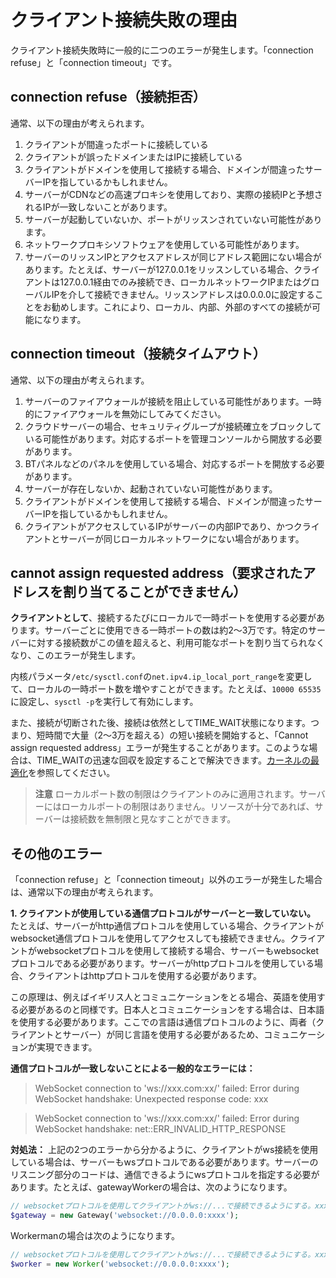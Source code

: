 # クライアント接続失敗の理由

クライアント接続失敗時に一般的に二つのエラーが発生します。「connection refuse」と「connection timeout」です。

## connection refuse（接続拒否）

通常、以下の理由が考えられます。
1. クライアントが間違ったポートに接続している
2. クライアントが誤ったドメインまたはIPに接続している
3. クライアントがドメインを使用して接続する場合、ドメインが間違ったサーバーIPを指しているかもしれません。
4. サーバーがCDNなどの高速プロキシを使用しており、実際の接続IPと予想されるIPが一致しないことがあります。
5. サーバーが起動していないか、ポートがリッスンされていない可能性があります。
6. ネットワークプロキシソフトウェアを使用している可能性があります。
7. サーバーのリッスンIPとアクセスアドレスが同じアドレス範囲にない場合があります。たとえば、サーバーが127.0.0.1をリッスンしている場合、クライアントは127.0.0.1経由でのみ接続でき、ローカルネットワークIPまたはグローバルIPを介して接続できません。リッスンアドレスは0.0.0.0に設定することをお勧めします。これにより、ローカル、内部、外部のすべての接続が可能になります。

## connection timeout（接続タイムアウト）

通常、以下の理由が考えられます。
1. サーバーのファイアウォールが接続を阻止している可能性があります。一時的にファイアウォールを無効にしてみてください。
2. クラウドサーバーの場合、セキュリティグループが接続確立をブロックしている可能性があります。対応するポートを管理コンソールから開放する必要があります。
3. BTパネルなどのパネルを使用している場合、対応するポートを開放する必要があります。
4. サーバーが存在しないか、起動されていない可能性があります。
5. クライアントがドメインを使用して接続する場合、ドメインが間違ったサーバーIPを指しているかもしれません。
6. クライアントがアクセスしているIPがサーバーの内部IPであり、かつクライアントとサーバーが同じローカルネットワークにない場合があります。

## cannot assign requested address（要求されたアドレスを割り当てることができません）

**クライアントとして**、接続するたびにローカルで一時ポートを使用する必要があります。サーバーごとに使用できる一時ポートの数は約2〜3万です。特定のサーバーに対する接続数がこの値を超えると、利用可能なポートを割り当てられなくなり、このエラーが発生します。

内核パラメータ`/etc/sysctl.conf`の`net.ipv4.ip_local_port_range`を変更して、ローカルの一時ポート数を増やすことができます。たとえば、`10000 65535`に設定し、`sysctl -p`を実行して有効にします。

また、接続が切断された後、接続は依然としてTIME_WAIT状態になります。つまり、短時間で大量（2〜3万を超える）の短い接続を開始すると、「Cannot assign requested address」エラーが発生することがあります。このような場合は、TIME_WAITの迅速な回収を設定することで解決できます。[カーネルの最適化](https://www.workerman.net/doc/workerman/appendices/kernel-optimization.html)を参照してください。

> **注意**
> ローカルポート数の制限はクライアントのみに適用されます。サーバーにはローカルポートの制限はありません。リソースが十分であれば、サーバーは接続数を無制限と見なすことができます。

## その他のエラー
「connection refuse」と「connection timeout」以外のエラーが発生した場合は、通常以下の理由が考えられます。

**1. クライアントが使用している通信プロトコルがサーバーと一致していない。**
たとえば、サーバーがhttp通信プロトコルを使用している場合、クライアントがwebsocket通信プロトコルを使用してアクセスしても接続できません。クライアントがwebsocketプロトコルを使用して接続する場合、サーバーもwebsocketプロトコルである必要があります。サーバーがhttpプロトコルを使用している場合、クライアントはhttpプロトコルを使用する必要があります。

この原理は、例えばイギリス人とコミュニケーションをとる場合、英語を使用する必要があるのと同様です。日本人とコミュニケーションをする場合は、日本語を使用する必要があります。ここでの言語は通信プロトコルのように、両者（クライアントとサーバー）が同じ言語を使用する必要があるため、コミュニケーションが実現できます。

**通信プロトコルが一致しないことによる一般的なエラーには：**

> WebSocket connection to 'ws://xxx.com:xx/' failed: Error during WebSocket handshake: Unexpected response code: xxx

> WebSocket connection to 'ws://xxx.com:xx/' failed: Error during WebSocket handshake: net::ERR_INVALID_HTTP_RESPONSE

**対処法：**
上記の2つのエラーから分かるように、クライアントがws接続を使用している場合は、サーバーもwsプロトコルである必要があります。サーバーのリスニング部分のコードは、通信できるようにwsプロトコルを指定する必要があります。たとえば、gatewayWorkerの場合は、次のようになります。

```php
// websocketプロトコルを使用してクライアントがws://...で接続できるようにする。xxxxはポートを変更しないでください。
$gateway = new Gateway('websocket://0.0.0.0:xxxx');
```

Workermanの場合は次のようになります。

```php
// websocketプロトコルを使用してクライアントがws://...で接続できるようにする。xxxxはポートを変更しないでください。
$worker = new Worker('websocket://0.0.0.0:xxxx');
```
